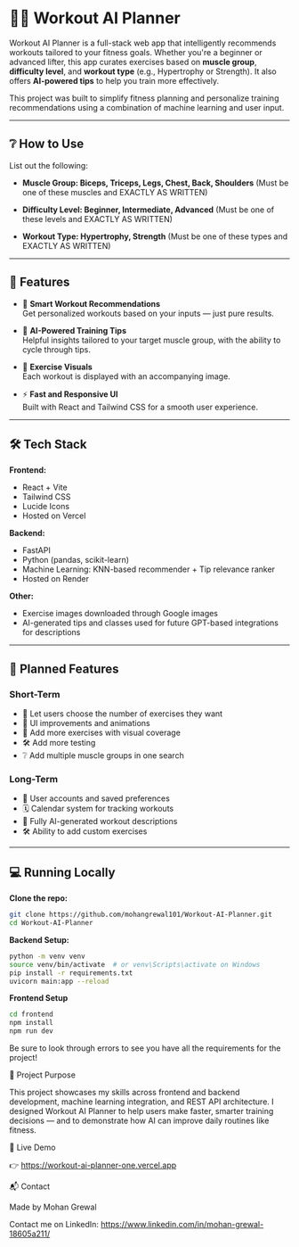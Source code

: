 # 🏋️‍♂️ Workout AI Planner

Workout AI Planner is a full-stack web app that intelligently recommends workouts tailored to your fitness goals. Whether you're a beginner or advanced lifter, this app curates exercises based on **muscle group**, **difficulty level**, and **workout type** (e.g., Hypertrophy or Strength). It also offers **AI-powered tips** to help you train more effectively.

This project was built to simplify fitness planning and personalize training recommendations using a combination of machine learning and user input.

---

## ❔ How to Use

List out the following:

- **Muscle Group: Biceps, Triceps, Legs, Chest, Back, Shoulders** (Must be one of these muscles and EXACTLY AS WRITTEN)

- **Difficulty Level: Beginner, Intermediate, Advanced** (Must be one of these levels and EXACTLY AS WRITTEN)

- **Workout Type: Hypertrophy, Strength** (Must be one of these types and EXACTLY AS WRITTEN)

---

## 🚀 Features

- 🎯 **Smart Workout Recommendations**  
  Get personalized workouts based on your inputs — just pure results.

- 🧠 **AI-Powered Training Tips**  
  Helpful insights tailored to your target muscle group, with the ability to cycle through tips.

- 📸 **Exercise Visuals**  
  Each workout is displayed with an accompanying image.

- ⚡ **Fast and Responsive UI**  
  Built with React and Tailwind CSS for a smooth user experience.

---

## 🛠️ Tech Stack

**Frontend:**  
- React + Vite  
- Tailwind CSS  
- Lucide Icons  
- Hosted on Vercel

**Backend:**  
- FastAPI  
- Python (pandas, scikit-learn)  
- Machine Learning: KNN-based recommender + Tip relevance ranker
- Hosted on Render

**Other:**  
- Exercise images downloaded through Google images 
- AI-generated tips and classes used for future GPT-based integrations for descriptions

---

## 📅 Planned Features

### Short-Term

- 🔢 Let users choose the number of exercises they want  
- 🎨 UI improvements and animations  
- 📸 Add more exercises with visual coverage
- 🛠️ Add more testing
- ❔ Add multiple muscle groups in one search

### Long-Term

- 👤 User accounts and saved preferences  
- 🗓️ Calendar system for tracking workouts  
- 🤖 Fully AI-generated workout descriptions  
- 🛠️ Ability to add custom exercises

---

## 💻 Running Locally

**Clone the repo:**

```bash
git clone https://github.com/mohangrewal101/Workout-AI-Planner.git
cd Workout-AI-Planner
```

**Backend Setup:**
```bash
python -m venv venv
source venv/bin/activate  # or venv\Scripts\activate on Windows
pip install -r requirements.txt
uvicorn main:app --reload
```

**Frontend Setup**
```bash
cd frontend
npm install
npm run dev
```
Be sure to look through errors to see you have all the requirements for the project!

📎 Project Purpose

This project showcases my skills across frontend and backend development, machine learning integration, and REST API architecture. I designed Workout AI Planner to help users make faster, smarter training decisions — and to demonstrate how AI can improve daily routines like fitness.

🔗 Live Demo

👉 https://workout-ai-planner-one.vercel.app

📬 Contact

Made by Mohan Grewal

Contact me on LinkedIn: https://www.linkedin.com/in/mohan-grewal-18605a211/






